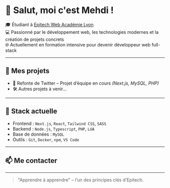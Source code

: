 # 👋 Salut, moi c'est Mehdi !

🎓 Étudiant à [Epitech Web Académie Lyon](https://www.epitech.eu/fr/ecole-web/web-academie/)  
💻 Passionné par le développement web, les technologies modernes et la création de projets concrets  
🌐 Actuellement en formation intensive pour devenir développeur web full-stack  

---

## 🚀 Mes projets

- 💬 Refonte de Twitter – Projet d’équipe en cours *(Next.js, MySQL, PHP)*
- 🛠️ Autres projets à venir…

---

## 🧰 Stack actuelle

- Frontend : `Next.js`, `React`, `Tailwind CSS`, `SASS`
- Backend : `Node.js`, `Typescript`, `PHP`, `LUA`
- Base de données : `MySQL`
- Outils : `Git`, `Docker`, `npm`, `VS Code`

---

## 📫 Me contacter


<!--
- 💼 [LinkedIn](https://www.linkedin.com/in/ton-profil)
- 🌐 [mehdi-alane.com](https://mehdi-alane.com)
- 📧 contact@mehdi-alane.fr
-->

---

> "Apprendre à apprendre" – l’un des principes clés d’Epitech.
